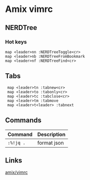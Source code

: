 # Amix vimrc

## NERDTree

### Hot keys

```
map <leader>nn :NERDTreeToggle<cr>
map <leader>nb :NERDTreeFromBookmark 
map <leader>nf :NERDTreeFind<cr>
```

## Tabs

```
 map <leader>tn :tabnew<cr>
 map <leader>to :tabonly<cr>
 map <leader>tc :tabclose<cr>
 map <leader>tm :tabmove
 map <leader>t<leader> :tabnext
```

## Commands

| Command | Description |
| ------- | ----------- |
|`:%!jq .`| format json |


## Links

[amix/vimrc](https://github.com/amix/vimrc)
